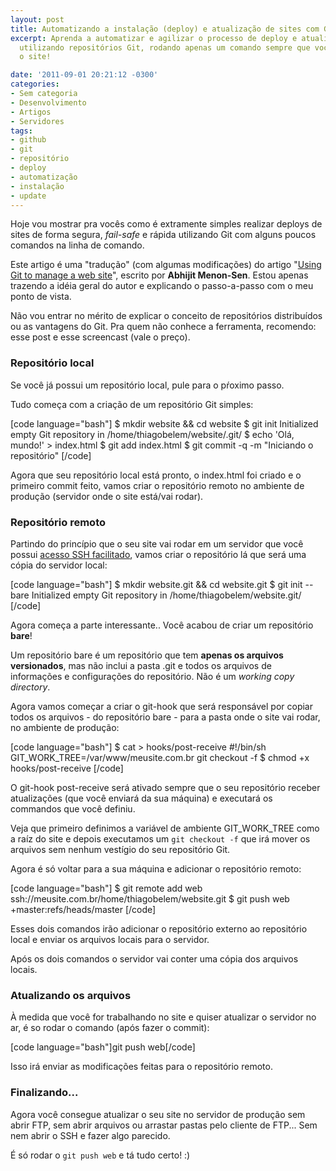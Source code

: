 ```yaml
---
layout: post
title: Automatizando a instalação (deploy) e atualização de sites com Git
excerpt: Aprenda a automatizar e agilizar o processo de deploy e atualização de sites
  utilizando repositórios Git, rodando apenas um comando sempre que você quiser atualizar
  o site!

date: '2011-09-01 20:21:12 -0300'
categories:
- Sem categoria
- Desenvolvimento
- Artigos
- Servidores
tags:
- github
- git
- repositório
- deploy
- automatização
- instalação
- update
---
```

Hoje vou mostrar pra vocês como é extramente simples realizar deploys de sites de forma segura, <em>fail-safe</em> e rápida utilizando Git com alguns poucos comandos na linha de comando.

Este artigo é uma "tradução" (com algumas modificações) do artigo "<a href="http://toroid.org/ams/git-website-howto" target="_blank">Using Git to manage a web site</a>", escrito por <strong>Abhijit Menon-Sen</strong>. Estou apenas trazendo a idéia geral do autor e explicando o passo-a-passo com o meu ponto de vista.

Não vou entrar no mérito de explicar o conceito de repositórios distribuídos ou as vantagens do Git. Pra quem não conhece a ferramenta, recomendo: <span class="removed_link" title="http://akitaonrails.com/2008/04/02/micro-tutorial-de-git">esse post</span> e <span class="removed_link" title="http://akitaonrails.com/2010/08/17/screencast-comecando-com-git">esse screencast</span> (vale o preço).

<h3>Repositório local</h3>
Se você já possui um repositório local, pule para o pŕoximo passo.

Tudo começa com a criação de um repositório Git simples:


[code language="bash"]
$ mkdir website && cd website
$ git init
Initialized empty Git repository in /home/thiagobelem/website/.git/
$ echo 'Olá, mundo!' > index.html
$ git add index.html
$ git commit -q -m "Iniciando o repositório"
[/code]

Agora que seu repositório local está pronto, o index.html foi criado e o primeiro commit feito, vamos criar o repositório remoto no ambiente de produção (servidor onde o site está/vai rodar).

<h3>Repositório remoto</h3>
Partindo do princípio que o seu site vai rodar em um servidor que você possui <a href="/login-automatico-no-ssh-no-linux" target="_blank">acesso SSH facilitado</a>, vamos criar o repositório lá que será uma cópia do servidor local:


[code language="bash"]
$ mkdir website.git && cd website.git
$ git init --bare
Initialized empty Git repository in /home/thiagobelem/website.git/
[/code]

Agora começa a parte interessante.. Você acabou de criar um repositório <strong>bare</strong>!

Um repositório bare é um repositório que tem <strong>apenas os arquivos versionados</strong>, mas não inclui a pasta .git e todos os arquivos de informações e configurações do repositório. Não é um <em>working copy directory</em>.

Agora vamos começar a criar o git-hook que será responsável por copiar todos os arquivos - do repositório bare - para a pasta onde o site vai rodar, no ambiente de produção:


[code language="bash"]
$ cat > hooks/post-receive
#!/bin/sh
GIT_WORK_TREE=/var/www/meusite.com.br git checkout -f
$ chmod +x hooks/post-receive
[/code]

O git-hook post-receive será ativado sempre que o seu repositório receber atualizações (que você enviará da sua máquina) e executará os commandos que você definiu.

Veja que primeiro definimos a variável de ambiente GIT_WORK_TREE como a raíz do site e depois executamos um <code>git checkout -f</code> que irá mover os arquivos sem nenhum vestígio do seu repositório Git.

Agora é só voltar para a sua máquina e adicionar o repositório remoto:


[code language="bash"]
$ git remote add web ssh://meusite.com.br/home/thiagobelem/website.git
$ git push web +master:refs/heads/master
[/code]

Esses dois comandos irão adicionar o repositório externo ao repositório local e enviar os arquivos locais para o servidor.

Após os dois comandos o servidor vai conter uma cópia dos arquivos locais.

<h3>Atualizando os arquivos</h3>
À medida que você for trabalhando no site e quiser atualizar o servidor no ar, é so rodar o comando (após fazer o commit):


[code language="bash"]git push web[/code]

Isso irá enviar as modificações feitas para o repositório remoto.

<h3>Finalizando...</h3>
Agora você consegue atualizar o seu site no servidor de produção sem abrir FTP, sem abrir arquivos ou arrastar pastas pelo cliente de FTP... Sem nem abrir o SSH e fazer algo parecido.

É só rodar o <code>git push web</code> e tá tudo certo! :)

